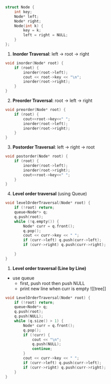 ```cpp
struct Node {
    int key;
    Node* left;
    Node* right;
    Node(int k) {
        key = k;
        left = right = NULL;
    }
};
```

1. **Inorder Traversal**: left -> root -> right
``` cpp
void inorder(Node* root) {
	if (root) {
		inorder(root->left);
		cout << root->key << "\n";
		inorder(root->right);
	}	
}
```

2. **Preorder Traversal**: root -> left -> right
``` cpp
void preorder(Node* root) {
	if (root) {
        cout<<root->key<<" ";
        inorder(root->left);
        inorder(root->right);
    }
}
```

3. **Postorder Traversal**: left -> right -> root
``` cpp
void postorder(Node* root) {
    if (root) {
        inorder(root->left);
        inorder(root->right);
        cout<<root->key<<" ";
    }
}
```

4. **Level order traversal** (using Queue)
``` cpp
void levelOrderTraversal(Node* root) {
	if (!root) return;
	queue<Node*> q;
	q.push(root);
	while (!q.empty()) {
		Node* curr = q.front();
		q.pop();
		cout << curr->key << " ";
		if (curr->left) q.push(curr->left);
		if (curr->right) q.push(curr->right);
		
	}
}
```

1. **Level order traversal (Line by Line)**
- use queue
	- first, push root then push NULL
	- print new line when curr is empty
![[tree]] 
```cpp
void LevelOrderTraversal(Node* root) {
	if (!root) return;
	queue<Node*> q;
	q.push(root);
	q.push(NULL);
	while (q.size() > 1) {
		Node* curr = q.front();
		q.pop();
		if (!curr) {
			cout << "\n";
			q.push(NULL);
			continue;
		}
		cout << curr->key << " ";
		if (curr->left) q.push(curr->left);
		if (curr->right) q.push(curr->right);
	}
}
```
